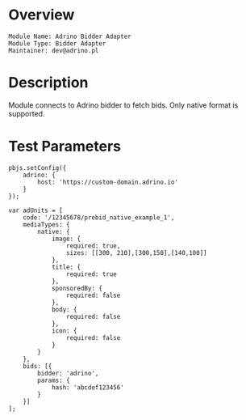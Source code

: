 # Overview

```
Module Name: Adrino Bidder Adapter
Module Type: Bidder Adapter
Maintainer: dev@adrino.pl
```

# Description

Module connects to Adrino bidder to fetch bids. Only native format is supported.

# Test Parameters

```
pbjs.setConfig({
    adrino: {
        host: 'https://custom-domain.adrino.io'
    }
});

var adUnits = [
    code: '/12345678/prebid_native_example_1',
    mediaTypes: {
        native: {
            image: {
                required: true,
                sizes: [[300, 210],[300,150],[140,100]]
            },
            title: {
                required: true
            },
            sponsoredBy: {
                required: false
            },
            body: {
                required: false
            },
            icon: {
                required: false
            }
        }
    },
    bids: [{
        bidder: 'adrino',
        params: {
            hash: 'abcdef123456'
        }
    }]
];
```
